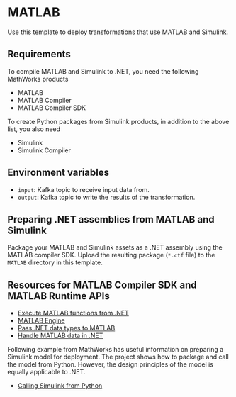 # MATLAB

Use this template to deploy transformations that use MATLAB and Simulink. 

## Requirements

To compile MATLAB and Simulink to .NET, you need the following MathWorks products
 - MATLAB
 - MATLAB Compiler
 - MATLAB Compiler SDK 

To create Python packages from Simulink products, in addition to the above list, you also need
 - Simulink
 - Simulink Compiler

## Environment variables
 - `input`: Kafka topic to receive input data from.
 - `output`: Kafka topic to write the results of the transformation.

## Preparing .NET assemblies from MATLAB and Simulink

Package your MATLAB and Simulink assets as a .NET assembly using the MATLAB compiler SDK. Upload the resulting package (`*.ctf` file) to the `MATLAB` directory in this template.

## Resources for MATLAB Compiler SDK and MATLAB Runtime APIs

 - [Execute MATLAB functions from .NET](https://www.mathworks.com/help/matlab/matlab_external/execute-matlab-functions-from-net.html)
 - [MATLAB Engine](https://www.mathworks.com/help/matlab/apiref/mathworks.matlab.engine.matlabengine.html#mw_ba179c55-e64b-4a3b-a091-73db6a587d62)
 - [Pass .NET data types to MATLAB](https://www.mathworks.com/help/matlab/matlab_external/pass-data-to-matlab-from-net.html)
 - [Handle MATLAB data in .NET](https://www.mathworks.com/help/matlab/matlab_external/handle-matlab-data-in-net-applications.html)

Following example from MathWorks has useful information on preparing a Simulink model for deployment. The project shows how to package and call the model from Python. However, the design principles of the model is equally applicable to .NET.

 - [Calling Simulink from Python](https://github.com/mathworks/Call-Simulink-from-Python)
